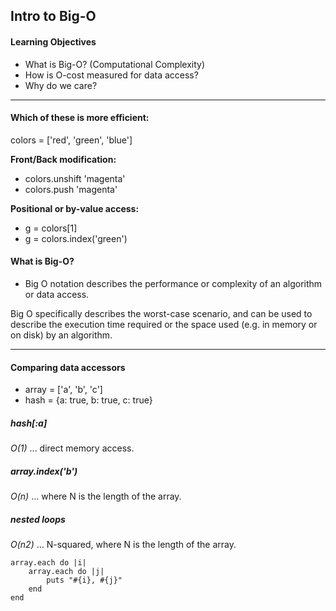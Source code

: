 ## Intro to Big-O

#### Learning Objectives

* What is Big-O? (Computational Complexity)
* How is O-cost measured for data access?
* Why do we care?

---

#### Which of these is more efficient:

colors = ['red', 'green', 'blue']

**Front/Back modification:**

* colors.unshift 'magenta'
* colors.push 'magenta'

**Positional or by-value access:**

* g = colors[1]
* g = colors.index('green')

#### What is Big-O?
* Big O notation describes the performance or complexity of an algorithm or data access.

Big O specifically describes the worst-case scenario, and can be used to describe the execution time required or the space used (e.g. in memory or on disk) by an algorithm.

---

#### Comparing data accessors

* array = ['a', 'b', 'c']
* hash = {a: true, b: true, c: true}

##### hash[:a]  
*O(1)* ... direct memory access.

##### array.index('b')  
*O(n)* … where N is the length of the array.

##### nested loops
*O(n2)* … N-squared, where N is the length of the array.

```
array.each do |i|
	array.each do |j|
		puts "#{i}, #{j}"
	end
end
```